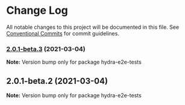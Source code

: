 # Change Log

All notable changes to this project will be documented in this file.
See [Conventional Commits](https://conventionalcommits.org) for commit guidelines.

### [2.0.1-beta.3](https://github.com/dzhelezov/hydra/compare/v2.0.1-beta.2...v2.0.1-beta.3) (2021-03-04)

**Note:** Version bump only for package hydra-e2e-tests





## 2.0.1-beta.2 (2021-03-04)

**Note:** Version bump only for package hydra-e2e-tests
